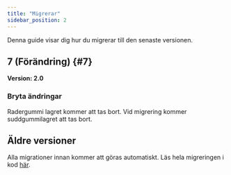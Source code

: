 ```yaml
---
title: "Migrerar"
sidebar_position: 2
---
```


Denna guide visar dig hur du migrerar till den senaste versionen.

## 7 (Förändring) {#7}

**Version: 2.0**

### Bryta ändringar

Radergummi lagret kommer att tas bort. Vid migrering kommer suddgummilagret att tas bort.

## Äldre versioner

Alla migrationer innan kommer att göras automatiskt. Läs hela migreringen i kod [här](https://github.com/LinwoodCloud/Butterfly/blob/95825da4ebbf9ded392c863da577666dbcdda45c/app/lib/models/converter.dart#L17).
